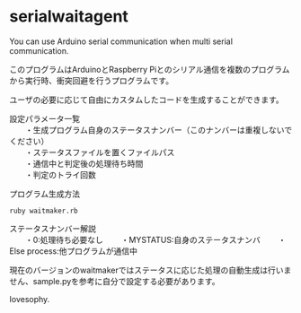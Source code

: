 # serialwaitagent
You can use Arduino serial communication when multi serial communication.  

このプログラムはArduinoとRaspberry Piとのシリアル通信を複数のプログラムから実行時、衝突回避を行うプログラムです。  

ユーザの必要に応じて自由にカスタムしたコードを生成することができます。  

設定パラメータ一覧  
　　・生成プログラム自身のステータスナンバー（このナンバーは重複しないでください）  
　　・ステータスファイルを置くファイルパス  
　　・通信中と判定後の処理待ち時間  
　　・判定のトライ回数  
  
プログラム生成方法  

```
ruby waitmaker.rb  
```

ステータスナンバー解説  
　　・0:処理待ち必要なし
　　・MYSTATUS:自身のステータスナンバ
　　・Else process:他プログラムが通信中
  
現在のバージョンのwaitmakerではステータスに応じた処理の自動生成は行いません、sample.pyを参考に自分で設定する必要があります。
  
Iovesophy.  
